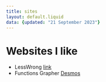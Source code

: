 ```yaml
---
title: sites
layout: default.liquid
data: {updated: "21 September 2023"}
---
```


# Websites I like

- LessWrong [link](https://www.lesswrong.com/)
- Functions Grapher [Desmos](https://www.desmos.com/)
